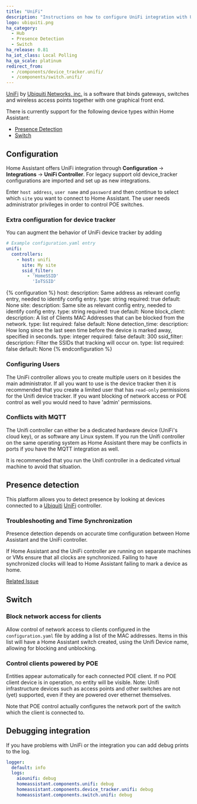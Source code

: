 ```yaml
---
title: "UniFi"
description: "Instructions on how to configure UniFi integration with UniFi Controller by Ubiquiti."
logo: ubiquiti.png
ha_category:
  - Hub
  - Presence Detection
  - Switch
ha_release: 0.81
ha_iot_class: Local Polling
ha_qa_scale: platinum
redirect_from:
  - /components/device_tracker.unifi/
  - /components/switch.unifi/
---
```


[UniFi](https://unifi-sdn.ubnt.com/) by [Ubiquiti Networks, inc.](https://www.ubnt.com/) is a software that binds gateways, switches and wireless access points together with one graphical front end.

There is currently support for the following device types within Home Assistant:

- [Presence Detection](#presence-detection)
- [Switch](#switch)

## Configuration

Home Assistant offers UniFi integration through **Configuration** -> **Integrations** -> **UniFi Controller**. For legacy support old device_tracker configurations are imported and set up as new integrations.

Enter `host address`, `user name` and `password` and then continue to select which `site` you want to connect to Home Assistant. The user needs administrator privileges in order to control POE switches.

### Extra configuration for device tracker

You can augment the behavior of UniFi device tracker by adding

```yaml
# Example configuration.yaml entry
unifi:
  controllers:
    - host: unifi
      site: My site
      ssid_filter:
        - 'HomeSSID'
          'IoTSSID'
```

{% configuration %}
host:
  description: Same address as relevant config entry, needed to identify config entry.
  type: string
  required: true
  default: None
site:
  description: Same site as relevant config entry, needed to identify config entry.
  type: string
  required: true
  default: None
block_client:
  description: A list of Clients MAC Addresses that can be blocked from the network.
  type: list
  required: false
  default: None
detection_time:
  description: How long since the last seen time before the device is marked away, specified in seconds.
  type: integer
  required: false
  default: 300
ssid_filter:
  description: Filter the SSIDs that tracking will occur on.
  type: list
  required: false
  default: None
{% endconfiguration %}

### Configuring Users

The UniFi controller allows you to create multiple users on it besides the main administrator. If all you want to use is the device tracker then it is recommended that you create a limited user that has `read-only` permissions for the Unifi device tracker. If you want blocking of network access or POE control as well you would need to have 'admin' permissions.

### Conflicts with MQTT

The Unifi controller can either be a dedicated hardware device (UniFi's cloud key), or as software any Linux system. If you run the Unifi controller on the same operating system as Home Assistant there may be conflicts in ports if you have the MQTT integration as well.

It is recommended that you run the Unifi controller in a dedicated virtual machine to avoid that situation.

## Presence detection

This platform allows you to detect presence by looking at devices connected to a [Ubiquiti](http://ubnt.com/) [UniFi](https://www.ubnt.com/enterprise/#unifi) controller.

### Troubleshooting and Time Synchronization

Presence detection depends on accurate time configuration between Home Assistant and the UniFi controller.

If Home Assistant and the UniFi controller are running on separate machines or VMs ensure that all clocks are synchronized. Failing to have synchronized clocks will lead to Home Assistant failing to mark a device as home.

[Related Issue](https://github.com/home-assistant/home-assistant/issues/10507)

## Switch

### Block network access for clients

Allow control of network access to clients configured in the `configuration.yaml` file by adding a list of the MAC addresses. Items in this list will have a Home Assistant switch created, using the Unifi Device name, allowing for blocking and unblocking.

### Control clients powered by POE

Entities appear automatically for each connected POE client. If no POE client device is in operation, no entity will be visible. Note: Unifi infrastructure devices such as access points and other switches are not (yet) supported, even if they are powered over ethernet themselves.

Note that POE control actually configures the network port of the switch which the client is connected to.

## Debugging integration

If you have problems with UniFi or the integration you can add debug prints to the log.

```yaml
logger:
  default: info
  logs:
    aiounifi: debug
    homeassistant.components.unifi: debug
    homeassistant.components.device_tracker.unifi: debug
    homeassistant.components.switch.unifi: debug
```
